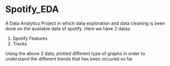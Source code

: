 # Spotify_EDA

A Data Analytics Project in which data exploration and data cleaning is been done on the available data of spotify.
Here we have 2 datas:
1. Spotify Features
2. Tracks

Using the above 2 data, plotted different type of graphs in order to understand the different trends that has been occured so far
